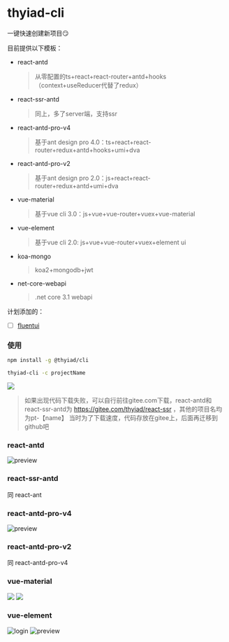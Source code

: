 # thyiad-cli

一键快速创建新项目😏

目前提供以下模板：

- react-antd
    > 从零配置的ts+react+react-router+antd+hooks（context+useReducer代替了redux）
- react-ssr-antd
    > 同上，多了server端，支持ssr
- react-antd-pro-v4
    > 基于ant design pro 4.0：ts+react+react-router+redux+antd+hooks+umi+dva
- react-antd-pro-v2
    > 基于ant design pro 2.0：js+react+react-router+redux+antd+umi+dva
- vue-material
    > 基于vue cli 3.0：js+vue+vue-router+vuex+vue-material
- vue-element
    > 基于vue cli 2.0: js+vue+vue-router+vuex+element ui
- koa-mongo
    > koa2+mongodb+jwt
- net-core-webapi
    > .net core 3.1 webapi

计划添加的：
- [ ] [fluentui](https://github.com/microsoft/fluentui)

### 使用

``` bash
npm install -g @thyiad/cli

thyiad-cli -c projectName
```

![](./preview.jpg)

> 如果出现代码下载失败，可以自行前往gitee.com下载，react-antd和react-ssr-antd为 https://gitee.com/thyiad/react-ssr ，其他的项目名均为pt-【name】
> 当时为了下载速度，代码存放在gitee上，后面再迁移到github吧

### react-antd
![preview](https://gitee.com/Thyiad/react-ssr/raw/master/preview.jpg)

### react-ssr-antd
同 react-ant

### react-antd-pro-v4
![preview](https://gitee.com/Thyiad/pt-react-antd-pro-v4/raw/master/preview.jpg)

### react-antd-pro-v2
同 react-antd-pro-v4

### vue-material
![](https://gitee.com/Thyiad/pt-vue-material/raw/master/preview-login.jpg)
![](https://gitee.com/Thyiad/pt-vue-material/raw/master/preview.jpg)

### vue-element
![login](https://gitee.com/Thyiad/pt-vue-element/raw/master/preview-login.jpg)
![preview](https://gitee.com/Thyiad/pt-vue-element/raw/master/preview.jpg)
